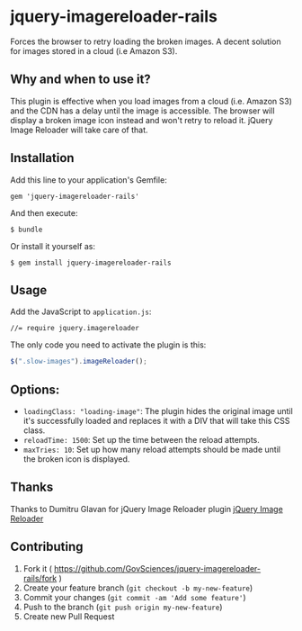 # jquery-imagereloader-rails

Forces the browser to retry loading the broken images. A decent solution for images stored in a cloud (i.e Amazon S3).

## Why and when to use it?

This plugin is effective when you load images from a cloud (i.e. Amazon S3) and the CDN has a delay until the image is accessible.
The browser will display a broken image icon instead and won't retry to reload it.
jQuery Image Reloader will take care of that.

## Installation

Add this line to your application's Gemfile:

    gem 'jquery-imagereloader-rails'

And then execute:

    $ bundle

Or install it yourself as:

    $ gem install jquery-imagereloader-rails

## Usage

Add the JavaScript to `application.js`:

    //= require jquery.imagereloader

The only code you need to activate the plugin is this:

```javascript
$(".slow-images").imageReloader();
```

## Options:

- `loadingClass: "loading-image"`: The plugin hides the original image until it's successfully loaded and replaces it with a DIV that will take this CSS class.
- `reloadTime: 1500`: Set up the time between the reload attempts.
- `maxTries: 10`: Set up how many reload attempts should be made until the broken icon is displayed.

## Thanks

Thanks to Dumitru Glavan for jQuery Image Reloader plugin [jQuery Image Reloader](https://github.com/doomhz/jQuery-Image-Reloader)

## Contributing

1. Fork it ( https://github.com/GovSciences/jquery-imagereloader-rails/fork )
2. Create your feature branch (`git checkout -b my-new-feature`)
3. Commit your changes (`git commit -am 'Add some feature'`)
4. Push to the branch (`git push origin my-new-feature`)
5. Create new Pull Request
